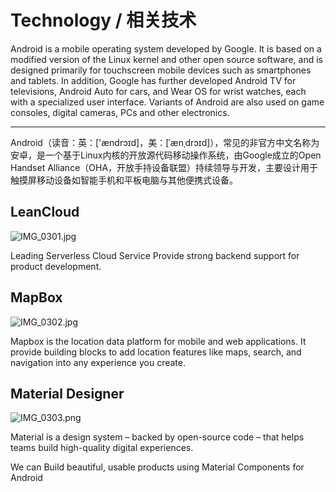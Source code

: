 # Technology / 相关技术

Android is a mobile operating system developed by Google. It is based on a modified version of the Linux kernel and other open source software, and is designed primarily for touchscreen mobile devices such as smartphones and tablets. In addition, Google has further developed Android TV for televisions, Android Auto for cars, and Wear OS for wrist watches, each with a specialized user interface. Variants of Android are also used on game consoles, digital cameras, PCs and other electronics.

--- 

Android（读音：英：['ændrɔɪd]，美：[ˈænˌdrɔɪd]），常见的非官方中文名称为安卓，是一个基于Linux内核的开放源代码移动操作系统，由Google成立的Open Handset Alliance（OHA，开放手持设备联盟）持续领导与开发，主要设计用于触摸屏移动设备如智能手机和平板电脑与其他便携式设备。

## LeanCloud

![IMG_0301.jpg](https://i.loli.net/2019/05/27/5ceb5caa246bd52388.jpg)

Leading Serverless Cloud Service Provide strong backend support for product development.

## MapBox

![IMG_0302.jpg](https://i.loli.net/2019/05/27/5ceb5d4b3bbe233919.jpg)

Mapbox is the location data platform for mobile and web applications. It provide building blocks to add location features like maps, search, and navigation into any experience you create.



## Material Designer

![IMG_0303.png](https://i.loli.net/2019/05/27/5ceb5e91a7ea724875.png)

Material is a design system – backed by open-source code – that helps teams build high-quality digital experiences.

We can Build beautiful, usable products using Material Components for Android

